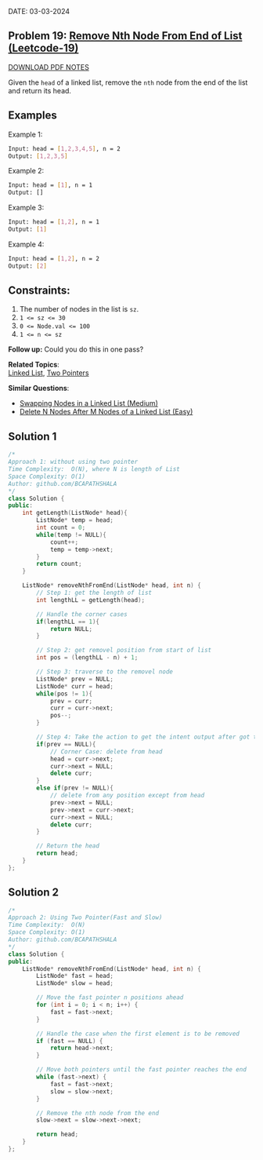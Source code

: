DATE: 03-03-2024

## Problem 19: [ Remove Nth Node From End of List (Leetcode-19) ](https://leetcode.com/problems/remove-nth-node-from-end-of-list/)

[DOWNLOAD PDF NOTES](https://drive.google.com/drive/u/1/folders/1V1lszXbUO97guTtDgW8AWcIkryRB2uW9)

Given the `head` of a linked list, remove the `nth` node from the end of the list and return its head.

## Examples

Example 1:

```bash
Input: head = [1,2,3,4,5], n = 2
Output: [1,2,3,5]
```

Example 2:

```bash
Input: head = [1], n = 1
Output: []
```

Example 3:

```bash
Input: head = [1,2], n = 1
Output: [1]
```

Example 4:

```bash
Input: head = [1,2], n = 2
Output: [2]
```

## Constraints:

1. The number of nodes in the list is `sz`.
2. `1 <= sz <= 30`
3. `0 <= Node.val <= 100`
4. `1 <= n <= sz`

**Follow up:** Could you do this in one pass?

**Related Topics**:  
[Linked List](https://leetcode.com/tag/linked-list/), [Two Pointers](https://leetcode.com/tag/two-pointers/)

**Similar Questions**:

- [Swapping Nodes in a Linked List (Medium)](https://leetcode.com/problems/swapping-nodes-in-a-linked-list/)
- [Delete N Nodes After M Nodes of a Linked List (Easy)](https://leetcode.com/problems/delete-n-nodes-after-m-nodes-of-a-linked-list/)

## Solution 1

```cpp
/*
Approach 1: without using two pointer
Time Complexity:  O(N), where N is length of List
Space Complexity: O(1)
Author: github.com/BCAPATHSHALA
*/
class Solution {
public:
    int getLength(ListNode* head){
        ListNode* temp = head;
        int count = 0;
        while(temp != NULL){
            count++;
            temp = temp->next;
        }
        return count;
    }

    ListNode* removeNthFromEnd(ListNode* head, int n) {
        // Step 1: get the length of list
        int lengthLL = getLength(head);

        // Handle the corner cases
        if(lengthLL == 1){
            return NULL;
        }

        // Step 2: get removel position from start of list
        int pos = (lengthLL - n) + 1;

        // Step 3: traverse to the removel node
        ListNode* prev = NULL;
        ListNode* curr = head;
        while(pos != 1){
            prev = curr;
            curr = curr->next;
            pos--;
        }

        // Step 4: Take the action to get the intent output after got the removel node position
        if(prev == NULL){
            // Corner Case: delete from head
            head = curr->next;
            curr->next = NULL;
            delete curr;
        }
        else if(prev != NULL){
            // delete from any position except from head
            prev->next = NULL;
            prev->next = curr->next;
            curr->next = NULL;
            delete curr;
        }

        // Return the head
        return head;
    }
};
```

## Solution 2

```cpp
/*
Approach 2: Using Two Pointer(Fast and Slow)
Time Complexity:  O(N)
Space Complexity: O(1)
Author: github.com/BCAPATHSHALA
*/
class Solution {
public:
    ListNode* removeNthFromEnd(ListNode* head, int n) {
        ListNode* fast = head;
        ListNode* slow = head;

        // Move the fast pointer n positions ahead
        for (int i = 0; i < n; i++) {
            fast = fast->next;
        }

        // Handle the case when the first element is to be removed
        if (fast == NULL) {
            return head->next;
        }

        // Move both pointers until the fast pointer reaches the end
        while (fast->next) {
            fast = fast->next;
            slow = slow->next;
        }

        // Remove the nth node from the end
        slow->next = slow->next->next;

        return head;
    }
};
```
